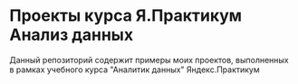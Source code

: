 # Проекты курса Я.Практикум Анализ данных

Данный репозиторий содержит примеры моих проектов, выполненных в рамках учебного курса 
"Аналитик данных" Яндекс.Практикум